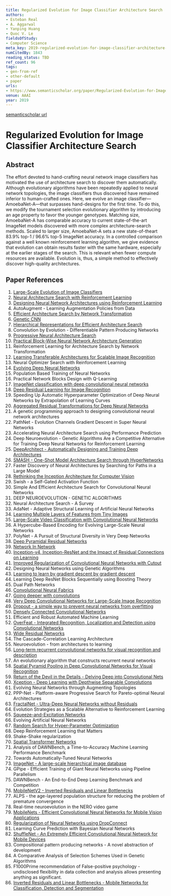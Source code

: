 ```yaml
---
title: Regularized Evolution for Image Classifier Architecture Search
authors:
- Esteban Real
- A. Aggarwal
- Yanping Huang
- Quoc V. Le
fieldsOfStudy:
- Computer Science
meta_key: 2019-regularized-evolution-for-image-classifier-architecture-search
numCitedBy: 1843
reading_status: TBD
ref_count: 96
tags:
- gen-from-ref
- other-default
- paper
urls:
- https://www.semanticscholar.org/paper/Regularized-Evolution-for-Image-Classifier-Search-Real-Aggarwal/50bdda28de3dcf82a0e10f9ec13eea248b19edb5?sort=total-citations
venue: AAAI
year: 2019
---
```


[semanticscholar url](https://www.semanticscholar.org/paper/Regularized-Evolution-for-Image-Classifier-Search-Real-Aggarwal/50bdda28de3dcf82a0e10f9ec13eea248b19edb5?sort=total-citations)

# Regularized Evolution for Image Classifier Architecture Search

## Abstract

The effort devoted to hand-crafting neural network image classifiers has motivated the use of architecture search to discover them automatically. Although evolutionary algorithms have been repeatedly applied to neural network topologies, the image classifiers thus discovered have remained inferior to human-crafted ones. Here, we evolve an image classifier— AmoebaNet-A—that surpasses hand-designs for the first time. To do this, we modify the tournament selection evolutionary algorithm by introducing an age property to favor the younger genotypes. Matching size, AmoebaNet-A has comparable accuracy to current state-of-the-art ImageNet models discovered with more complex architecture-search methods. Scaled to larger size, AmoebaNet-A sets a new state-of-theart 83.9% top-1 / 96.6% top-5 ImageNet accuracy. In a controlled comparison against a well known reinforcement learning algorithm, we give evidence that evolution can obtain results faster with the same hardware, especially at the earlier stages of the search. This is relevant when fewer compute resources are available. Evolution is, thus, a simple method to effectively discover high-quality architectures.

## Paper References

1. [Large-Scale Evolution of Image Classifiers](2017-large-scale-evolution-of-image-classifiers.md)
2. [Neural Architecture Search with Reinforcement Learning](2017-neural-architecture-search-with-reinforcement-learning.md)
3. [Designing Neural Network Architectures using Reinforcement Learning](2017-designing-neural-network-architectures-using-reinforcement-learning.md)
4. AutoAugment - Learning Augmentation Policies from Data
5. [Efficient Architecture Search by Network Transformation](2018-efficient-architecture-search-by-network-transformation.md)
6. [Genetic CNN](2017-genetic-cnn.md)
7. [Hierarchical Representations for Efficient Architecture Search](2018-hierarchical-representations-for-efficient-architecture-search.md)
8. Convolution by Evolution - Differentiable Pattern Producing Networks
9. [Progressive Neural Architecture Search](2018-progressive-neural-architecture-search.md)
10. [Practical Block-Wise Neural Network Architecture Generation](2018-practical-block-wise-neural-network-architecture-generation.md)
11. Reinforcement Learning for Architecture Search by Network Transformation
12. [Learning Transferable Architectures for Scalable Image Recognition](2018-learning-transferable-architectures-for-scalable-image-recognition.md)
13. Neural Optimizer Search with Reinforcement Learning
14. [Evolving Deep Neural Networks](2019-evolving-deep-neural-networks.md)
15. Population Based Training of Neural Networks
16. Practical Network Blocks Design with Q-Learning
17. [ImageNet classification with deep convolutional neural networks](2012-imagenet-classification-with-deep-convolutional-neural-networks.md)
18. [Deep Residual Learning for Image Recognition](2016-deep-residual-learning-for-image-recognition.md)
19. Speeding Up Automatic Hyperparameter Optimization of Deep Neural Networks by Extrapolation of Learning Curves
20. [Aggregated Residual Transformations for Deep Neural Networks](2017-aggregated-residual-transformations-for-deep-neural-networks.md)
21. A genetic programming approach to designing convolutional neural network architectures
22. PathNet - Evolution Channels Gradient Descent in Super Neural Networks
23. Accelerating Neural Architecture Search using Performance Prediction
24. Deep Neuroevolution - Genetic Algorithms Are a Competitive Alternative for Training Deep Neural Networks for Reinforcement Learning
25. [DeepArchitect - Automatically Designing and Training Deep Architectures](2017-deeparchitect-automatically-designing-and-training-deep-architectures.md)
26. [SMASH - One-Shot Model Architecture Search through HyperNetworks](2018-smash-one-shot-model-architecture-search-through-hypernetworks.md)
27. Faster Discovery of Neural Architectures by Searching for Paths in a Large Model
28. [Rethinking the Inception Architecture for Computer Vision](2016-rethinking-the-inception-architecture-for-computer-vision.md)
29. Swish - a Self-Gated Activation Function
30. Simple And Efficient Architecture Search for Convolutional Neural Networks
31. DEEP NEUROEVOLUTION - GENETIC ALGORITHMS
32. Neural Architecture Search - A Survey
33. AdaNet - Adaptive Structural Learning of Artificial Neural Networks
34. [Learning Multiple Layers of Features from Tiny Images](2009-learning-multiple-layers-of-features-from-tiny-images.md)
35. [Large-Scale Video Classification with Convolutional Neural Networks](2014-large-scale-video-classification-with-convolutional-neural-networks.md)
36. A Hypercube-Based Encoding for Evolving Large-Scale Neural Networks
37. PolyNet - A Pursuit of Structural Diversity in Very Deep Networks
38. [Deep Pyramidal Residual Networks](2017-deep-pyramidal-residual-networks.md)
39. [Network In Network](2014-network-in-network.md)
40. [Inception-v4, Inception-ResNet and the Impact of Residual Connections on Learning](2017-inception-v4-inception-resnet-and-the-impact-of-residual-connections-on-learning.md)
41. [Improved Regularization of Convolutional Neural Networks with Cutout](2017-improved-regularization-of-convolutional-neural-networks-with-cutout.md)
42. Designing Neural Networks using Genetic Algorithms
43. [Learning to learn by gradient descent by gradient descent](2016-learning-to-learn-by-gradient-descent-by-gradient-descent.md)
44. Learning Deep ResNet Blocks Sequentially using Boosting Theory
45. Dual Path Networks
46. [Convolutional Neural Fabrics](2016-convolutional-neural-fabrics.md)
47. [Going deeper with convolutions](2015-going-deeper-with-convolutions.md)
48. [Very Deep Convolutional Networks for Large-Scale Image Recognition](2015-very-deep-convolutional-networks-for-large-scale-image-recognition.md)
49. [Dropout - a simple way to prevent neural networks from overfitting](2014-dropout-a-simple-way-to-prevent-neural-networks-from-overfitting.md)
50. [Densely Connected Convolutional Networks](2017-densely-connected-convolutional-networks.md)
51. Efficient and Robust Automated Machine Learning
52. [OverFeat - Integrated Recognition, Localization and Detection using Convolutional Networks](2014-overfeat-integrated-recognition-localization-and-detection-using-convolutional-networks.md)
53. [Wide Residual Networks](2016-wide-residual-networks.md)
54. The Cascade-Correlation Learning Architecture
55. Neuroevolution - from architectures to learning
56. [Long-term recurrent convolutional networks for visual recognition and description](2015-long-term-recurrent-convolutional-networks-for-visual-recognition-and-description.md)
57. An evolutionary algorithm that constructs recurrent neural networks
58. [Spatial Pyramid Pooling in Deep Convolutional Networks for Visual Recognition](2015-spatial-pyramid-pooling-in-deep-convolutional-networks-for-visual-recognition.md)
59. [Return of the Devil in the Details - Delving Deep into Convolutional Nets](2014-return-of-the-devil-in-the-details-delving-deep-into-convolutional-nets.md)
60. [Xception - Deep Learning with Depthwise Separable Convolutions](2017-xception-deep-learning-with-depthwise-separable-convolutions.md)
61. Evolving Neural Networks through Augmenting Topologies
62. PPP-Net - Platform-aware Progressive Search for Pareto-optimal Neural Architectures
63. [FractalNet - Ultra-Deep Neural Networks without Residuals](2017-fractalnet-ultra-deep-neural-networks-without-residuals.md)
64. Evolution Strategies as a Scalable Alternative to Reinforcement Learning
65. [Squeeze-and-Excitation Networks](2020-squeeze-and-excitation-networks.md)
66. Evolving Artificial Neural Networks
67. [Random Search for Hyper-Parameter Optimization](2012-random-search-for-hyper-parameter-optimization.md)
68. Deep Reinforcement Learning that Matters
69. Shake-Shake regularization
70. [Spatial Transformer Networks](2015-spatial-transformer-networks.md)
71. Analysis of DAWNBench, a Time-to-Accuracy Machine Learning Performance Benchmark
72. Towards Automatically-Tuned Neural Networks
73. [ImageNet - A large-scale hierarchical image database](2009-imagenet-a-large-scale-hierarchical-image-database.md)
74. GPipe - Efficient Training of Giant Neural Networks using Pipeline Parallelism
75. DAWNBench - An End-to-End Deep Learning Benchmark and Competition
76. [MobileNetV2 - Inverted Residuals and Linear Bottlenecks](2018-mobilenetv2-inverted-residuals-and-linear-bottlenecks.md)
77. ALPS - the age-layered population structure for reducing the problem of premature convergence
78. Real-time neuroevolution in the NERO video game
79. [MobileNets - Efficient Convolutional Neural Networks for Mobile Vision Applications](2017-mobilenets-efficient-convolutional-neural-networks-for-mobile-vision-applications.md)
80. [Regularization of Neural Networks using DropConnect](2013-regularization-of-neural-networks-using-dropconnect.md)
81. Learning Curve Prediction with Bayesian Neural Networks
82. [ShuffleNet - An Extremely Efficient Convolutional Neural Network for Mobile Devices](2018-shufflenet-an-extremely-efficient-convolutional-neural-network-for-mobile-devices.md)
83. Compositional pattern producing networks - A novel abstraction of development
84. A Comparative Analysis of Selection Schemes Used in Genetic Algorithms
85. F1000Prime recommendation of False-positive psychology - undisclosed flexibility in data collection and analysis allows presenting anything as significant.
86. [Inverted Residuals and Linear Bottlenecks - Mobile Networks for Classification, Detection and Segmentation](2018-inverted-residuals-and-linear-bottlenecks-mobile-networks-for-classification-detection-and-segmentation.md)
